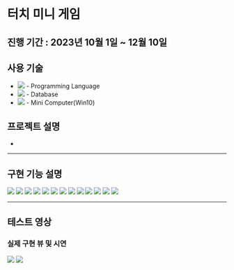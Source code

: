 # 터치 미니 게임

## 진행 기간 : 2023년 10월 1일 ~ 12월 10일

## 사용 기술
+ <img src ="https://img.shields.io/badge/Python-3776AB?style=flat-square&logo=Python&logoColor=white"/> - Programming Language
+ <img src ="https://img.shields.io/badge/SQLite-003B57?logo=sqlite&logoColor=fff&style=flat-square"/> - Database
+ <img src="https://img.shields.io/badge/lattepanda-CDA56B?logo=foodpanda&logoColor=fff&style=flat-square"/> - Mini Computer(Win10)

## 프로젝트 설명
+ 

---
## 구현 기능 설명

<img src ="https://github.com/Mellowball/Touch-Mini-Games/blob/main/readme_img/0.png"/>

<img src ="https://github.com/Mellowball/Touch-Mini-Games/blob/main/readme_img/1-1.png"/>
<img src ="https://github.com/Mellowball/Touch-Mini-Games/blob/main/readme_img/1-2.png"/>
<img src ="https://github.com/Mellowball/Touch-Mini-Games/blob/main/readme_img/1-3.png"/>
<img src ="https://github.com/Mellowball/Touch-Mini-Games/blob/main/readme_img/2-1.png"/>
<img src ="https://github.com/Mellowball/Touch-Mini-Games/blob/main/readme_img/2-2.png"/>
<img src ="https://github.com/Mellowball/Touch-Mini-Games/blob/main/readme_img/2-3.png"/>
<img src ="https://github.com/Mellowball/Touch-Mini-Games/blob/main/readme_img/2-4.png"/>
<img src ="https://github.com/Mellowball/Touch-Mini-Games/blob/main/readme_img/2-5.png"/>
<img src ="https://github.com/Mellowball/Touch-Mini-Games/blob/main/readme_img/2-6.png"/>
<img src ="https://github.com/Mellowball/Touch-Mini-Games/blob/main/readme_img/2-7.png"/>
<img src ="https://github.com/Mellowball/Touch-Mini-Games/blob/main/readme_img/2-8.png"/>
<img src ="https://github.com/Mellowball/Touch-Mini-Games/blob/main/readme_img/2-9.png"/>
  
---
## 테스트 영상

### 실제 구현 뷰 및 시연
<img src ="https://github.com/Mellowball/Touch-Mini-Games/blob/main/readme_img/3-1.gif"/>
<img src ="https://github.com/Mellowball/Touch-Mini-Games/blob/main/readme_img/3-2.gif"/>

